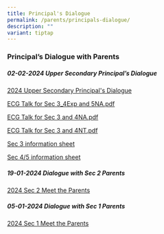 ```yaml
---
title: Principal's Dialogue
permalink: /parents/principals-dialogue/
description: ""
variant: tiptap
---
```

<h3>Principal’s Dialogue with Parents</h3>
<h5>02-02-2024 Upper Secondary Principal’s Dialogue</h5>
<p><a href="https://drive.google.com/file/d/1IJXQAEzfh5-aTnbB1WvsB_oEhnVoPaRe/view?usp=sharing" rel="noopener noreferrer nofollow" target="_blank">2024 Upper Secondary Principal's Dialogue</a>
</p>
<p><a href="/files/Parents/Ps Dialogue/2024/ECG_Talk_for_Sec_3_4Exp_and_5NA.pdf" rel="noopener noreferrer nofollow" target="_blank">ECG Talk for Sec 3_4Exp and 5NA.pdf</a>
</p>
<p><a href="/files/Parents/Ps Dialogue/2024/ECG_Talk_for_Sec_3_and_4NT.pdf" rel="noopener noreferrer nofollow" target="_blank">ECG Talk for Sec 3 and 4NA.pdf</a>
</p>
<p><a href="/files/Parents/Ps Dialogue/2024/ECG_Talk_for_Sec_3_and_4NT.pdf" rel="noopener noreferrer nofollow" target="_blank">ECG Talk for Sec 3 and 4NT.pdf</a>
</p>
<p><a href="https://docs.google.com/document/d/1V8OVgq5JD9wUDxZBhDpBX_VK4yKx4bPQmMtTgP6wYh8/edit" rel="noopener noreferrer nofollow" target="_blank">Sec 3 information sheet</a>
</p>
<p><a href="https://docs.google.com/document/d/1ugv30dR05tH4Fe0xnDGr9E7qw_61CUA_QetyXV83fAQ/edit" rel="noopener noreferrer nofollow" target="_blank">Sec 4/5 information sheet</a>
</p>
<p></p>
<p></p>
<h5>19-01-2024 Dialogue with Sec 2 Parents</h5>
<p><a href="https://drive.google.com/file/d/1M69efiDkHtamPQzih_CzupQu2loeuTBn/view?usp=sharing" rel="noopener noreferrer nofollow" target="_blank">2024 Sec 2 Meet the Parents</a>
</p>
<p></p>
<h5>05-01-2024 Dialogue with Sec 1 Parents</h5>
<p><a href="https://drive.google.com/file/d/1SpbX9WKW2rDsd64wWkYhO3t5N6w5cf11/view?usp=sharing" rel="noopener noreferrer nofollow" target="_blank">2024 Sec 1 Meet the Parents</a>
</p>
<p></p>
<p></p>
<p></p>